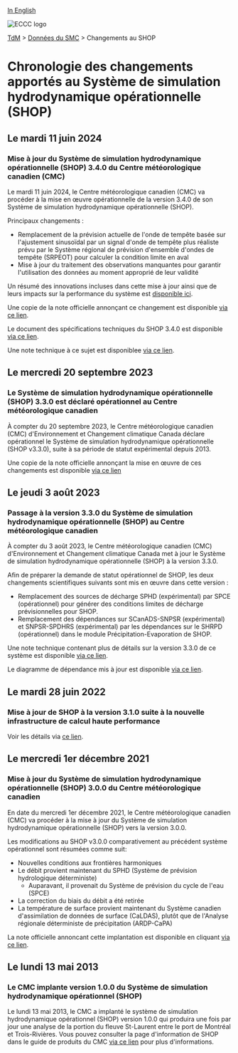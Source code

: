 [In English](changelog_ohps_en.md)

![ECCC logo](../../img_eccc-logo.png)

[TdM](../../readme_fr.md) > [Données du SMC](../readme_fr.md) > Changements au SHOP

# Chronologie des changements apportés au Système de simulation hydrodynamique opérationnelle (SHOP)

## Le mardi 11 juin 2024

### Mise à jour du Système de simulation hydrodynamique opérationnelle (SHOP) 3.4.0 du Centre météorologique canadien (CMC)

Le mardi 11 juin 2024, le Centre météorologique canadien (CMC) va procéder à la mise en œuvre opérationnelle de la version 3.4.0 de son Système de simulation hydrodynamique opérationnelle (SHOP).

Principaux changements :

*  Remplacement de la prévision actuelle de l'onde de tempête basée sur l'ajustement sinusoïdal par un signal d'onde de tempête plus réaliste prévu par le Système régional de prévision d'ensemble d'ondes de tempête (SRPEOT) pour calculer la condition limite en aval 
*  Mise à jour du traitement des observations manquantes pour garantir l'utilisation des données au moment approprié de leur validité

Un résumé des innovations incluses dans cette mise à jour ainsi que de leurs impacts sur la performance du système est [disponible ici](https://collaboration.cmc.ec.gc.ca/cmc/cmoi/product_guide/docs/fact_sheets/factsheet_shop-340_e.pdf).

Une copie de la note officielle annonçant ce changement est disponible [via ce lien](http://dd.meteo.gc.ca/doc/genots/2024/06/11/NOCN03_CWAO_262118___xxxxx).

Le document des spécifications techniques du SHOP 3.4.0 est disponible [via ce lien](https://collaboration.cmc.ec.gc.ca/cmc/cmoi/product_guide/docs/tech_specifications/tech_specifications_SHOP_3.4.0_f.pdf).

Une note technique à ce sujet est disponiblee [via ce lien](https://collaboration.cmc.ec.gc.ca/cmc/cmoi/product_guide/docs/tech_notes/technote_shop-340_f.pdf).

## Le mercredi 20 septembre 2023

### Le Système de simulation hydrodynamique opérationnelle (SHOP) 3.3.0 est déclaré opérationnel au Centre météorologique canadien

À compter du 20 septembre 2023, le Centre météorologique canadien (CMC) d'Environnement et Changement climatique Canada déclare opérationnel le Système de simulation hydrodynamique opérationnelle (SHOP v3.3.0), suite à sa période de statut expérimental depuis 2013.

Une copie de la note officielle annonçant la mise en œuvre de ces changements est disponible [via ce lien](https://dd.meteo.gc.ca/doc/genots/2023/09/19/NOCN03_CWAO_191340___27844)

## Le jeudi 3 août 2023

### Passage à la version 3.3.0 du Système de simulation hydrodynamique opérationnelle (SHOP) au Centre météorologique canadien

À compter du 3 août 2023, le Centre météorologique canadien (CMC) d'Environnement et Changement climatique Canada met à jour le Système de simulation hydrodynamique opérationnelle (SHOP) à la version 3.3.0.

Afin de préparer la demande de statut opérationnel de SHOP, les deux changements scientifiques suivants sont mis en œuvre dans cette version :

* Remplacement des sources de décharge SPHD (expérimental) par SPCE (opérationnel) pour générer des conditions limites de décharge prévisionnelles pour SHOP.
* Remplacement des dépendances sur SCanADS-SNPSR (expérimental) et SNPSR-SPDHRS (expérimental) par les dépendances sur le SHRPD (opérationnel) dans le module Précipitation-Evaporation de SHOP.

Une note technique contenant plus de détails sur la version 3.3.0 de ce système est disponible [via ce lien](https://collaboration.cmc.ec.gc.ca/cmc/cmoi/product_guide/docs/tech_notes/technote_shop-330_e.pdf).

Le diagramme de dépendance mis à jour est disponible [via ce lien](https://collaboration.cmc.ec.gc.ca/cmc/cmos/public_doc/msc-data/nwep-dependency-diagrams/system_NSRPS-OHPS_fr.svg).

## Le mardi 28 juin 2022

### Mise à jour de SHOP à la version 3.1.0 suite à la nouvelle infrastructure de calcul haute performance 

Voir les détails via [ce lien](../changelog_multisystems_fr.md).

## Le mercredi 1er décembre 2021

### Mise à jour du Système de simulation hydrodynamique opérationnelle (SHOP) 3.0.0 du Centre météorologique canadien

En date du mercredi 1er décembre 2021, le Centre météorologique canadien (CMC) va procéder à la mise à jour du Système de simulation hydrodynamique opérationnelle (SHOP) vers la version 3.0.0.

Les modifications au SHOP v3.0.0 comparativement au précédent système opérationnel sont résumées comme suit:

* Nouvelles conditions aux frontières harmoniques
* Le débit provient maintenant du SPHD (Système de prévision hydrologique déterministe)
   * Auparavant, il provenait du Système de prévision du cycle de l'eau (SPCE)
* La correction du biais du débit a été retirée
* La température de surface provient maintenant du Système canadien d'assimilation de données de surface (CaLDAS), plutôt que de l'Analyse régionale déterministe de précipitation (ARDP-CaPA)

La note officielle annoncant cette implantation est disponible en cliquant [via ce lien](https://dd.meteo.gc.ca/doc/genots/2021/11/26/NOCN03_CWAO_262118___50159).

## Le lundi 13 mai 2013

### Le CMC implante version 1.0.0 du Système de simulation hydrodynamique opérationnel (SHOP)

Le lundi 13 mai 2013, le CMC a implanté le système de simulation hydrodynamique opérationnel (SHOP) version 1.0.0 qui produira une fois par jour une analyse de la portion du fleuve St-Laurent entre le port de Montréal et Trois-Rivières. Vous pouvez consulter la page d'information de SHOP dans le guide de produits du CMC [via ce lien](https://collaboration.cmc.ec.gc.ca/cmc/CMOI/product_guide/submenus/shop_f.html) pour plus d'informations.

